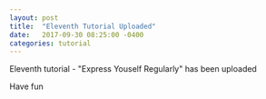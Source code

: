 ```yaml
---
layout: post
title:  "Eleventh Tutorial Uploaded"
date:   2017-09-30 08:25:00 -0400
categories: tutorial
---
```

Eleventh tutorial - "Express Youself Regularly" has been uploaded

Have fun